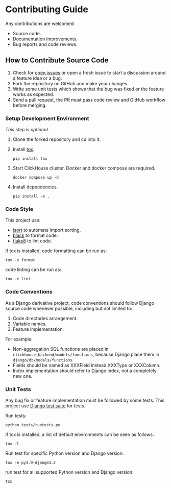 Contributing Guide
===

Any contributions are welcomed:

- Source code.
- Documentation improvements.
- Bug reports and code reviews.

How to Contribute Source Code
---

1. Check for [open issues](https://github.com/jayvynl/django-clickhouse-backend/issues) or open a fresh issue to start a discussion around a feature idea or a bug.
2. Fork the repository on GitHub and make your changes. 
3. Write some unit tests which shows that the bug was fixed or the feature works as expected.
4. Send a pull request, the PR must pass code review and GitHub workflow before merging.

### Setup Development Environment

*This step is optional.*

1. Clone the forked repository and cd into it.

2. Install [tox](https://tox.wiki/).
   ```shell
   pip install tox
   ```

3. Start ClickHouse cluster.
   Docker and docker compose are required.
   ```shell
   docker compose up -d
   ```

4. Install dependencies.
   ```shell
   pip install -e .
   ```

### Code Style

This project use:

- [isort](https://github.com/PyCQA/isort#readme) to automate import sorting.
- [black](https://black.readthedocs.io/en/stable/) to format code.
- [flake8](https://pypi.org/project/flake8/) to lint code.

If tox is installed, code formatting can be run as:

```shell
tox -e format
```

code linting can be run as:

```shell
tox -e lint
```

### Code Conventions

As a Django derivative project, code conventions should follow Django source code whenever possible, including but not limited to:

1. Code directories arrangement.
2. Variable names.
3. Feature implementation.

For example:

- Non-aggregation SQL functions are placed in `clickhouse_backend/models/functions`, because Django place them in `django/db/models/functions`.
- Fields should be named as XXXField instead XXXType or XXXColumn.
- Index implementation should refer to Django index, not a completely new one.

### Unit Tests

Any bug fix or feature implementation must be followed by some tests. This project use [Django test suite](https://docs.djangoproject.com/en/4.2/topics/testing/) for tests.

Run tests:

```shell
python tests/runtests.py
```

If tox is installed, a list of default environments can be seen as follows:

```shell
tox -l
```

Run test for specific Python version and Django version:

```shell
tox -e py3.9-django3.2
```

run test for all supported Python version and Django version:

```shell
tox
```
